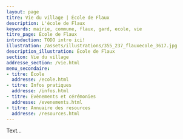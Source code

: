 ```yaml
---
layout: page
titre: Vie du village | École de Flaux
description: L'école de Flaux
keywords: mairie, commune, flaux, gard, ecole, vie
titre_page: École de Flaux
introduction: TODO intro ici!
illustration: /assets/illustrations/355_237_flauxecole_3617.jpg
description_illustration: École de Flaux
section: Vie du village
addresse_section: /vie.html
menu_secondaire:
- titre: École
  addresse: /ecole.html
- titre: Infos pratiques
  addresse: /infos.html
- titre: Evènements et cérémonies
  addresse: /evenements.html
- titre: Annuaire des resources
  addresse: /resources.html
---
```

Text...

